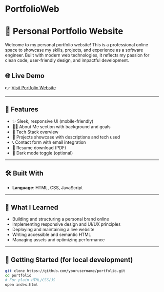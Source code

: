 # PortfolioWeb
# 💼 Personal Portfolio Website

Welcome to my personal portfolio website! This is a professional online space to showcase my skills, projects, and experience as a software engineer. Built with modern web technologies, it reflects my passion for clean code, user-friendly design, and impactful development.

## 🌐 Live Demo

👉 [Visit Portfolio Website](https://your-portfolio-link.com)

---

## 📌 Features

- ✨ Sleek, responsive UI (mobile-friendly)
- 🧑‍💻 About Me section with background and goals
- 🧰 Tech Stack overview
- 📂 Projects showcase with descriptions and tech used
- 📞 Contact form with email integration
- 📄 Resume download (PDF)
- 🌙 Dark mode toggle (optional)

---

## 🛠️ Built With

- **Language**: HTML, CSS, JavaScript
---


## 🧠 What I Learned

- Building and structuring a personal brand online
- Implementing responsive design and UI/UX principles
- Deploying and maintaining a live website
- Writing accessible and semantic HTML
- Managing assets and optimizing performance

---

## 🚀 Getting Started (for local development)

```bash
git clone https://github.com/yourusername/portfolio.git
cd portfolio
# For plain HTML/CSS/JS
open index.html


